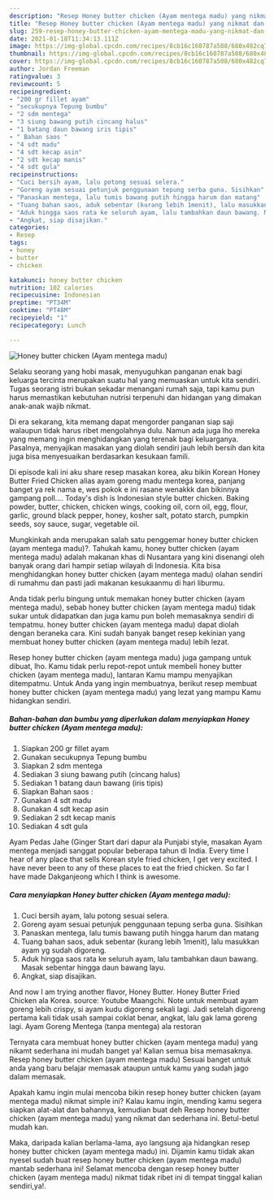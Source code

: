 ```yaml
---
description: "Resep Honey butter chicken (Ayam mentega madu) yang nikmat dan Mudah Dibuat"
title: "Resep Honey butter chicken (Ayam mentega madu) yang nikmat dan Mudah Dibuat"
slug: 259-resep-honey-butter-chicken-ayam-mentega-madu-yang-nikmat-dan-mudah-dibuat
date: 2021-01-18T11:34:13.111Z
image: https://img-global.cpcdn.com/recipes/8cb16c160787a508/680x482cq70/honey-butter-chicken-ayam-mentega-madu-foto-resep-utama.jpg
thumbnail: https://img-global.cpcdn.com/recipes/8cb16c160787a508/680x482cq70/honey-butter-chicken-ayam-mentega-madu-foto-resep-utama.jpg
cover: https://img-global.cpcdn.com/recipes/8cb16c160787a508/680x482cq70/honey-butter-chicken-ayam-mentega-madu-foto-resep-utama.jpg
author: Jordan Freeman
ratingvalue: 3
reviewcount: 5
recipeingredient:
- "200 gr fillet ayam"
- "secukupnya Tepung bumbu"
- "2 sdm mentega"
- "3 siung bawang putih cincang halus"
- "1 batang daun bawang iris tipis"
- " Bahan saos "
- "4 sdt madu"
- "4 sdt kecap asin"
- "2 sdt kecap manis"
- "4 sdt gula"
recipeinstructions:
- "Cuci bersih ayam, lalu potong sesuai selera."
- "Goreng ayam sesuai petunjuk penggunaan tepung serba guna. Sisihkan"
- "Panaskan mentega, lalu tumis bawang putih hingga harum dan matang"
- "Tuang bahan saos, aduk sebentar (kurang lebih 1menit), lalu masukkan ayam yg sudah digoreng."
- "Aduk hingga saos rata ke seluruh ayam, lalu tambahkan daun bawang. Masak sebentar hingga daun bawang layu."
- "Angkat, siap disajikan."
categories:
- Resep
tags:
- honey
- butter
- chicken

katakunci: honey butter chicken 
nutrition: 102 calories
recipecuisine: Indonesian
preptime: "PT34M"
cooktime: "PT48M"
recipeyield: "1"
recipecategory: Lunch

---
```



![Honey butter chicken (Ayam mentega madu)](https://img-global.cpcdn.com/recipes/8cb16c160787a508/680x482cq70/honey-butter-chicken-ayam-mentega-madu-foto-resep-utama.jpg)

Selaku seorang yang hobi masak, menyuguhkan panganan enak bagi keluarga tercinta merupakan suatu hal yang memuaskan untuk kita sendiri. Tugas seorang istri bukan sekadar menangani rumah saja, tapi kamu pun harus memastikan kebutuhan nutrisi terpenuhi dan hidangan yang dimakan anak-anak wajib nikmat.

Di era  sekarang, kita memang dapat mengorder panganan siap saji walaupun tidak harus ribet mengolahnya dulu. Namun ada juga lho mereka yang memang ingin menghidangkan yang terenak bagi keluarganya. Pasalnya, menyajikan masakan yang diolah sendiri jauh lebih bersih dan kita juga bisa menyesuaikan berdasarkan kesukaan famili. 

Di episode kali ini aku share resep masakan korea, aku bikin Korean Honey Butter Fried Chicken alias ayam goreng madu mentega korea, panjang banget ya rek nama e, wes pokok e ini rasane wenakkk dan bikinnya gampang poll…. Today&#39;s dish is Indonesian style butter chicken. Baking powder, butter, chicken, chicken wings, cooking oil, corn oil, egg, flour, garlic, ground black pepper, honey, kosher salt, potato starch, pumpkin seeds, soy sauce, sugar, vegetable oil.

Mungkinkah anda merupakan salah satu penggemar honey butter chicken (ayam mentega madu)?. Tahukah kamu, honey butter chicken (ayam mentega madu) adalah makanan khas di Nusantara yang kini disenangi oleh banyak orang dari hampir setiap wilayah di Indonesia. Kita bisa menghidangkan honey butter chicken (ayam mentega madu) olahan sendiri di rumahmu dan pasti jadi makanan kesukaanmu di hari liburmu.

Anda tidak perlu bingung untuk memakan honey butter chicken (ayam mentega madu), sebab honey butter chicken (ayam mentega madu) tidak sukar untuk didapatkan dan juga kamu pun boleh memasaknya sendiri di tempatmu. honey butter chicken (ayam mentega madu) dapat diolah dengan beraneka cara. Kini sudah banyak banget resep kekinian yang membuat honey butter chicken (ayam mentega madu) lebih lezat.

Resep honey butter chicken (ayam mentega madu) juga gampang untuk dibuat, lho. Kamu tidak perlu repot-repot untuk membeli honey butter chicken (ayam mentega madu), lantaran Kamu mampu menyajikan ditempatmu. Untuk Anda yang ingin membuatnya, berikut resep membuat honey butter chicken (ayam mentega madu) yang lezat yang mampu Kamu hidangkan sendiri.

<!--inarticleads1-->

##### Bahan-bahan dan bumbu yang diperlukan dalam menyiapkan Honey butter chicken (Ayam mentega madu):

1. Siapkan 200 gr fillet ayam
1. Gunakan secukupnya Tepung bumbu
1. Siapkan 2 sdm mentega
1. Sediakan 3 siung bawang putih (cincang halus)
1. Sediakan 1 batang daun bawang (iris tipis)
1. Siapkan  Bahan saos :
1. Gunakan 4 sdt madu
1. Gunakan 4 sdt kecap asin
1. Sediakan 2 sdt kecap manis
1. Sediakan 4 sdt gula


Ayam Pedas Jahe (Ginger Start dari dapur ala Punjabi style, masakan Ayam mentega menjadi sanggat popular beberapa tahun di India. Every time I hear of any place that sells Korean style fried chicken, I get very excited. I have never been to any of these places to eat the fried chicken. So far I have made Dakganjeong which I think is awesome. 

<!--inarticleads2-->

##### Cara menyiapkan Honey butter chicken (Ayam mentega madu):

1. Cuci bersih ayam, lalu potong sesuai selera.
1. Goreng ayam sesuai petunjuk penggunaan tepung serba guna. Sisihkan
1. Panaskan mentega, lalu tumis bawang putih hingga harum dan matang
1. Tuang bahan saos, aduk sebentar (kurang lebih 1menit), lalu masukkan ayam yg sudah digoreng.
1. Aduk hingga saos rata ke seluruh ayam, lalu tambahkan daun bawang. Masak sebentar hingga daun bawang layu.
1. Angkat, siap disajikan.


And now I am trying another flavor, Honey Butter. Honey Butter Fried Chicken ala Korea. source: Youtube Maangchi. Note untuk membuat ayam goreng lebih crispy, si ayam kudu digoreng sekali lagi. Jadi setelah digoreng pertama kali tidak usah sampai coklat benar, angkat, lalu gak lama goreng lagi. Ayam Goreng Mentega (tanpa mentega) ala restoran 

Ternyata cara membuat honey butter chicken (ayam mentega madu) yang nikamt sederhana ini mudah banget ya! Kalian semua bisa memasaknya. Resep honey butter chicken (ayam mentega madu) Sesuai banget untuk anda yang baru belajar memasak ataupun untuk kamu yang sudah jago dalam memasak.

Apakah kamu ingin mulai mencoba bikin resep honey butter chicken (ayam mentega madu) nikmat simple ini? Kalau kamu ingin, mending kamu segera siapkan alat-alat dan bahannya, kemudian buat deh Resep honey butter chicken (ayam mentega madu) yang nikmat dan sederhana ini. Betul-betul mudah kan. 

Maka, daripada kalian berlama-lama, ayo langsung aja hidangkan resep honey butter chicken (ayam mentega madu) ini. Dijamin kamu tiidak akan nyesel sudah buat resep honey butter chicken (ayam mentega madu) mantab sederhana ini! Selamat mencoba dengan resep honey butter chicken (ayam mentega madu) nikmat tidak ribet ini di tempat tinggal kalian sendiri,ya!.

